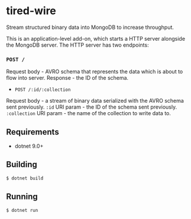 # tired-wire

Stream structured binary data into MongoDB to increase throughput.

This is an application-level add-on, which starts a HTTP server alongside the MongoDB server.
The HTTP server has two endpoints:

### `POST /`

Request body - AVRO schema that represents the data which is about to flow into server.
Response - the ID of the schema.

* `POST /:id/:collection`

Request body - a stream of binary data serialized with the AVRO schema sent previously.
`:id` URI param - the ID of the schema sent previously.
`:collection` URI param - the name of the collection to write data to.

## Requirements

* dotnet 9.0+

## Building

```bash
$ dotnet build
```

## Running

```bash
$ dotnet run
```

